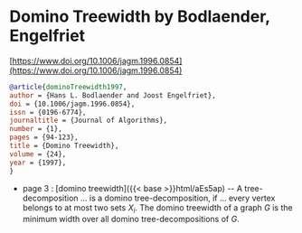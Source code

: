 # Domino Treewidth by Bodlaender, Engelfriet

[https://www.doi.org/10.1006/jagm.1996.0854](https://www.doi.org/10.1006/jagm.1996.0854)

```bibtex
@article{dominoTreewidth1997,
author = {Hans L. Bodlaender and Joost Engelfriet},
doi = {10.1006/jagm.1996.0854},
issn = {0196-6774},
journaltitle = {Journal of Algorithms},
number = {1},
pages = {94-123},
title = {Domino Treewidth},
volume = {24},
year = {1997},
}
```
* page 3 : [domino treewidth]({{< base >}}html/aEs5ap) -- A tree-decomposition ... is a domino tree-decomposition, if ... every vertex belongs to at most two sets $X_i$. The domino treewidth of a graph $G$ is the minimum width over all domino tree-decompositions of $G$.